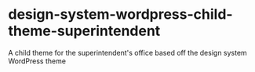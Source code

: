 # design-system-wordpress-child-theme-superintendent
A child theme for the superintendent's office based off the design system WordPress theme
